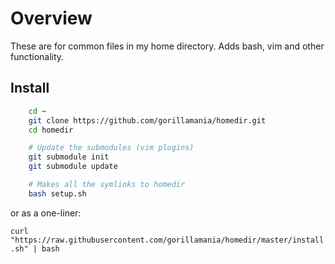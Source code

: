 # Overview

These are for common files in my home directory. Adds bash, vim and other functionality.

## Install

```bash
    cd ~
    git clone https://github.com/gorillamania/homedir.git
    cd homedir

    # Update the submodules (vim plugins)
    git submodule init
    git submodule update

    # Makes all the symlinks to homedir
    bash setup.sh

```

or as a one-liner:

`curl "https://raw.githubusercontent.com/gorillamania/homedir/master/install.sh" | bash`

